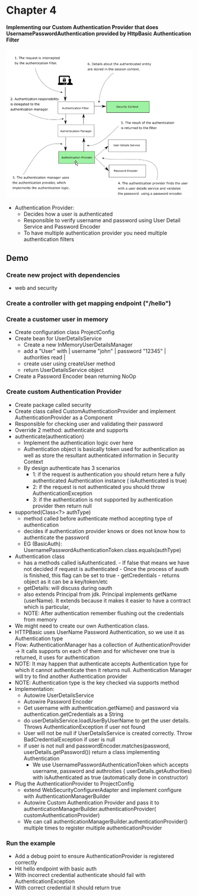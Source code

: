 # Chapter 4

#### Implementing our Custom Authentication Provider that does UsernamePasswordAuthentication provided by HttpBasic Authentication Filter

![architecture](src/main/resources/architecture1.png)

- Authentication Provider:
    - Decides how a user is authenticated
    - Responsible to verify username and password using User Detail Service and Password Encoder
    - To have multiple authentication provider you need multiple authentication filters

## Demo

### Create new project with dependencies

- web and security

### Create a controller with get mapping endpoint ("/hello")

### Create a customer user in memory

- Create configuration class ProjectConfig
- Create bean for UserDetailsService
    - Create a new InMemoryUserDetailsManager
    - add a "User" with | username "john" | password "12345" | authorities read |
    - create user using createUser method
    - return UserDetailsService object
- Create a Password Encoder bean returning NoOp

### Create custom Authentication Provider

- Create package called security
- Create class called CustomAuthenticationProvider and implement AuthenticationProvider as a Component
- Responsible for checking user and validating their password
- Override 2 method: authenticate and supports
- authenticate(authentication)
    - Implement the authentication logic over here
    - Authentication object is basically token used for authentication as well as store the resultant authenticated
      information in Security Context
    - By design authenticate has 3 scenarios
        - 1: if the request is authentication you should return here a fully authenticated Authentication instance (
          isAuthenticated is true)
        - 2: if the request is not authenticated you should throw AuthenticationException
        - 3: if the authentication is not supported by authentication provider then return null
- supported(Class<?> authType)
    - method called before authenticate method accepting type of authentication
    - decides if authentication provider knows or does not know how to authenticate the password
    - EG (BasicAuth): UsernamePasswordAuthenticationToken.class.equals(authType)
- Authentication class
    - has a methods called isAuthenticated. - If false that means we have not decided if request is authenticated - Once
      the process of auuth is finished, this flag can be set to true - getCredentials - returns object as it can be a
      key/token/etc
    - getDetails: will discuss during oauth
    - also extends Principal from jdk. Principal implements getName (userName). It extends because it makes it easier to
      have a contract which is particular,
    - NOTE: After authentication remember flushing out the credentials from memory
- We might need to create our own Authentication class.
- HTTPBasic uses UserName Password Authentication, so we use it as Authentication type
- Flow: AuthenticationManager has a collection of AuthenticationProvider -> It calls supports on each of them and for
  whichever one true is returned, it uses for authentication
- NOTE: It may happen that authenticate accepts Authentication type for which it cannot authenticate then it returns
  null. Authentication Manager will try to find another Authentication provider
- NOTE: Authentication type is the key checked via supports method
- Implementation:
    - Autowire UserDetailsService
    - Autowire Password Encoder
    - Get username with authentication.getName() and password via authentication.getCredentials as a String
    - do userDetailsService.loadUserByUserName to get the user details. Throws AuthenticationException if user not found
    - User will not be null if UserDetailsService is created correctly. Throw BadCredentialException if user is null
    - if user is not null and passwordEncoder.matches(password, userDetails.getPassword()) return a class implementing
      Authentication
        - We use UsernamePasswordAuthenticationToken which accepts username, password and authroities (
          userDetails.getAuthorities) with isAuthenticated as true (automatically done in constructor)
- Plug the AuthenticationProvider to ProjectConfig
    - extend WebSecurityConfigurerAdapter and implement configure with AuthenticationManagerBuilder
    - Autowire Custom Authentication Provider and pass it to authenticationManagerBuilder.authenticationProvider(
      customAuthenticationProvider)
    - We can call authenticationManagerBuilder.authenticationProvider() multiple times to register multiple
      authenticationProvider

### Run the example

- Add a debug point to ensure AuthenticationProvider is registered correctly
- Hit hello endpoint with basic auth
- With incorrect credential authenticate should fail with AuthenticationException
- With correct credential it should return true